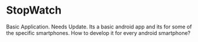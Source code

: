 # StopWatch
Basic Application. Needs Update.
Its a basic android app and its for some of the specific smartphones.
How to develop it for every android smartphone?
